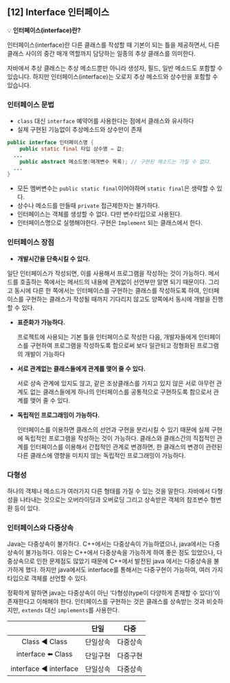 ## [12] Interface 인터페이스

💡 **인터페이스(interface)란?**

인터페이스(interface)란 다른 클래스를 작성할 때 기본이 되는 틀을 제공하면서, 다른 클래스 사이의 중간 매개 역할까지 담당하는 일종의 추상 클래스를 의미한다.

자바에서 추상 클래스는 추상 메소드뿐만 아니라 생성자, 필드, 일반 메소드도 포함할 수 있습니다. 하지만 인터페이스(interface)는 오로지 추상 메소드와 상수만을 포함할 수 있습니다.



### 인터페이스 문법

- `class` 대신 `interface` 예약어를 사용한다는 점에서 클래스와 유사하다
- 실제 구현된 기능없이 추상메소드와 상수만이 존재

```java
public interface 인터페이스명 {
	public static final 타입 상수명 = 값;
  ...
	public abstract 메소드명(매개변수 목록); // 구현된 메소드는 가질 수 없다.
  ...
}
```

- 모든 멤버변수는 `public static final`이어야하며 `static final`은 생략할 수 있다.
- 상수나 메소드를 만들때 `private` 접근제한자는 불가하다.
- 인터페이스는 객체를 생성할 수 없다. 다만 변수타입으로 사용된다.
- 인터페이스명으로 실행해야한다. 구현은 `Implement` 되는 클래스에서 한다.



### 인터페이스 장점

-  **개발시간을 단축시킬 수 있다.**

  일단 인터페이스가 작성되면, 이를 사용해서 프로그램을 작성하는 것이 가능하다. 메서드를 호출하는 쪽에서는 메서드의 내용에 관계없이 선언부만 알면 되기 때문이다. 그리고 동시에 다른 한 쪽에서는 인터페이스를 구현하는 클래스를 작성하도록 하여, 인터페이스를 구현하는 클래스가 작성될 때까지 기다리지 않고도 양쪽에서 동시에 개발을 진행할 수 있다.

- **표준화가 가능하다.**

  프로젝트에 사용되는 기본 틀을 인터페이스로 작성한 다음, 개발자들에게 인터페이스를 구현하여 프로그램을 작성하도록 함으로써 보다 일관되고 정형화된 프로그램의 개발이 가능하다

- **서로 관계없는 클래스들에게 관계를 맺어 줄 수 있다.**

  서로 상속 관계에 있지도 않고, 같은 조상클래스를 가지고 있지 않은 서로 아무런 관계도 없는 클래스들에게 하나의 인터페이스를 공통적으로 구현하도록 함으로서 관계를 맺어 줄 수 있다.

- **독립적인 프로그래밍이 가능하다.**

  인터페이스를 이용하면 클래스의 선언과 구현을 분리시킬 수 있기 때문에 실제 구현에 독립적인 프로그램을 작성하는 것이 가능하다. 클래스와 클래스간의 직접적인 관계를 인터페이스를 이용해서 간접적인 관계로 변경하면, 한 클래스의 변경이 관련된 다른 클래스에 영향을 미치지 않는 독립적인 프로그래밍이 가능하다.



### 다형성

하나의 객체나 메소드가 여러가지 다른 형태를 가질 수 있는 것을 말한다. 자바에서 다형성을 나타내는 것으로는 오버라이딩과 오버로딩 그리고 상속받은 객체의 참조변수 형변환 등이 있다.



### 인터페이스와 다중상속

Java는 다중상속이 불가하다. C++에서는 다중상속이 가능하였으나, java에서는 다중상속이 불가능하다. 이유는 C++에서 다중상속을 가능하게 하여 좋은 점도 있었으나, 다중상속으로 인한 문제점도 많았기 때문에 C++에서 발전된 java 에서는 다중상속을 불가하게 했다. 하지만 java에서도 interface를 통해서는 다중구현이 가능하여, 여러 가지 타입으로 객체를 선언할 수 있다. 

정확하게 말하면 java는 다중상속이 아닌 ‘다형성(type이 다양하게 존재할 수 있다)’이 존재한다고 이해해야 한다. 인터페이스를 구현하는 것은 클래스를 상속받는 것과 비슷하지만, `extends` 대신 `implements`를 사용한다.

|                       |   단일   |   다중   |
| :-------------------: | :------: | :------: |
|     Class ◀️ Class     | 단일상속 | 다중상속 |
|   interface ⬅️ Class   | 단일구현 | 다중구현 |
| interface ◀️ interface | 단일상속 | 다중상속 |